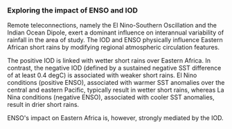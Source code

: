 ### Exploring the impact of ENSO and IOD
Remote teleconnections, namely the El Nino-Southern Oscillation and the Indian Ocean Dipole, exert a dominant influence on interannual variability of rainfall in the area of study.
The IOD and ENSO physically influence Eastern African short rains by modifying regional atmospheric circulation features.

The positive IOD is linked with wetter short rains over Eastern Africa. In contrast, the negative IOD (defined by a sustained negative SST difference of at least 0.4 degC) is associated with weaker short rains.
El Nino conditions (positive ENSO), associated with warmer SST anomalies over the central and eastern Pacific, typically result in wetter short rains, whereas La Nina conditions (negative ENSO), associated with cooler SST anomalies, result in drier short rains.

ENSO's impact on Eastern Africa is, however, strongly mediated by the IOD.